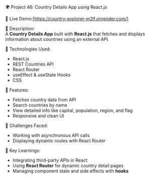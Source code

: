 🌍 Project 46: Country Details App using React.js

🔗 Live Demo:[https://country-explorer-m2lf.onrender.com/]

📄 Description:  
A **Country Details App** built with **React.js** that fetches and displays information about countries using an external API.

🔧 Technologies Used:

- React.js
- REST Countries API
- React Router
- useEffect & useState Hooks
- CSS

🌟 Features:

- Fetches country data from API
- Search countries by name
- View detailed info like capital, population, region, and flag
- Responsive and clean UI

🚀 Challenges Faced:

- Working with asynchronous API calls
- Displaying dynamic routes with React Router

🎯 Key Learnings:

- Integrating third-party APIs in React
- Using **React Router** for dynamic country detail pages
- Managing component state and side effects with **hooks**
